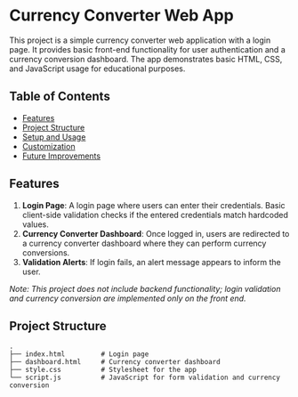 # Currency Converter Web App

This project is a simple currency converter web application with a login page. It provides basic front-end functionality for user authentication and a currency conversion dashboard. The app demonstrates basic HTML, CSS, and JavaScript usage for educational purposes.

## Table of Contents

- [Features](#features)
- [Project Structure](#project-structure)
- [Setup and Usage](#setup-and-usage)
- [Customization](#customization)
- [Future Improvements](#future-improvements)

## Features

1. **Login Page**: A login page where users can enter their credentials. Basic client-side validation checks if the entered credentials match hardcoded values.
2. **Currency Converter Dashboard**: Once logged in, users are redirected to a currency converter dashboard where they can perform currency conversions.
3. **Validation Alerts**: If login fails, an alert message appears to inform the user.

*Note: This project does not include backend functionality; login validation and currency conversion are implemented only on the front end.*

## Project Structure

```plaintext
.
├── index.html         # Login page
├── dashboard.html     # Currency converter dashboard
├── style.css          # Stylesheet for the app
└── script.js          # JavaScript for form validation and currency conversion
